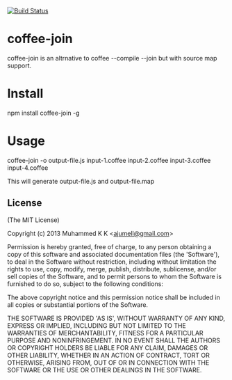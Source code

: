 [![Build Status](https://travis-ci.org/ajumell/coffee-join.png?branch=master)](https://travis-ci.org/ajumell/coffee-join)

# coffee-join

  coffee-join is an altrnative to coffee --compile --join but with source map support.

# Install

npm install coffee-join -g

# Usage

coffee-join -o output-file.js input-1.coffee input-2.coffee input-3.coffee input-4.coffee

This will generate output-file.js and output-file.map

## License 

(The MIT License)

Copyright (c) 2013 Muhammed K K &lt;ajumell@gmail.com&gt;

Permission is hereby granted, free of charge, to any person obtaining
a copy of this software and associated documentation files (the
'Software'), to deal in the Software without restriction, including
without limitation the rights to use, copy, modify, merge, publish,
distribute, sublicense, and/or sell copies of the Software, and to
permit persons to whom the Software is furnished to do so, subject to
the following conditions:

The above copyright notice and this permission notice shall be
included in all copies or substantial portions of the Software.

THE SOFTWARE IS PROVIDED 'AS IS', WITHOUT WARRANTY OF ANY KIND,
EXPRESS OR IMPLIED, INCLUDING BUT NOT LIMITED TO THE WARRANTIES OF
MERCHANTABILITY, FITNESS FOR A PARTICULAR PURPOSE AND NONINFRINGEMENT.
IN NO EVENT SHALL THE AUTHORS OR COPYRIGHT HOLDERS BE LIABLE FOR ANY
CLAIM, DAMAGES OR OTHER LIABILITY, WHETHER IN AN ACTION OF CONTRACT,
TORT OR OTHERWISE, ARISING FROM, OUT OF OR IN CONNECTION WITH THE
SOFTWARE OR THE USE OR OTHER DEALINGS IN THE SOFTWARE.